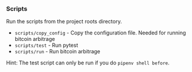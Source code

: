### Scripts
Run the scripts from the project roots directory. 

- `scripts/copy_config` - Copy the configuration file. Needed for running bitcoin arbitrage
- `scripts/test` - Run pytest
- `scripts/run` - Run bitcoin arbitrage


Hint: The test script can only be run if you do `pipenv shell before`.